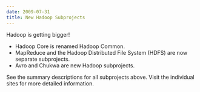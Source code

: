 ```yaml
---
date: 2009-07-31
title: New Hadoop Subprojects
---
```

<!---
  Licensed under the Apache License, Version 2.0 (the "License");
  you may not use this file except in compliance with the License.
  You may obtain a copy of the License at

   http://www.apache.org/licenses/LICENSE-2.0

  Unless required by applicable law or agreed to in writing, software
  distributed under the License is distributed on an "AS IS" BASIS,
  WITHOUT WARRANTIES OR CONDITIONS OF ANY KIND, either express or implied.
  See the License for the specific language governing permissions and
  limitations under the License. See accompanying LICENSE file.
-->

Hadoop is getting bigger!

-   Hadoop Core is renamed Hadoop Common.
-   MapReduce and the Hadoop Distributed File System (HDFS) are now
    separate subprojects.
-   Avro and Chukwa are new Hadoop subprojects.

See the summary descriptions for all subprojects above. Visit the
individual sites for more detailed information.
